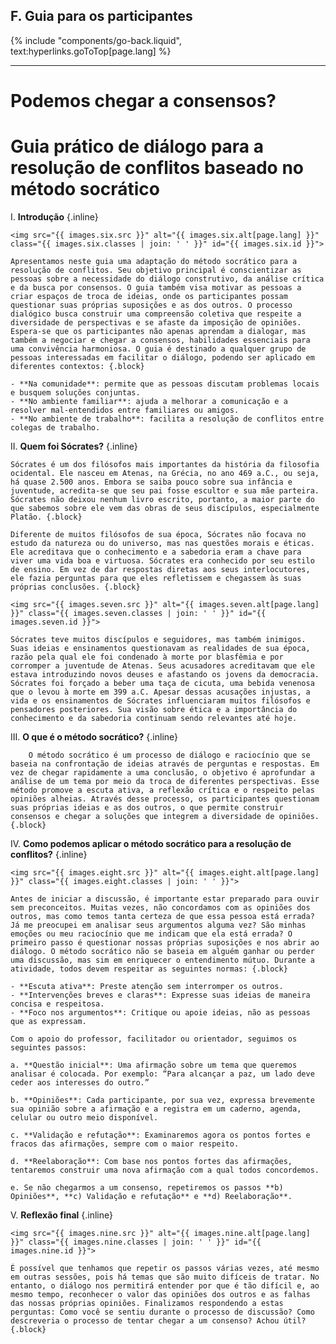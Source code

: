 ## F. Guia para os participantes
{% include "components/go-back.liquid", text:hyperlinks.goToTop[page.lang] %}

<hr class="dashed">

# Podemos chegar a consensos?
# Guia prático de diálogo para a resolução de conflitos baseado no método socrático

I.  **Introdução** {.inline}

    <img src="{{ images.six.src }}" alt="{{ images.six.alt[page.lang] }}" class="{{ images.six.classes | join: ' ' }}" id="{{ images.six.id }}">

    Apresentamos neste guia uma adaptação do método socrático para a resolução de conflitos. Seu objetivo principal é conscientizar as pessoas sobre a necessidade do diálogo construtivo, da análise crítica e da busca por consensos. O guia também visa motivar as pessoas a criar espaços de troca de ideias, onde os participantes possam questionar suas próprias suposições e as dos outros. O processo dialógico busca construir uma compreensão coletiva que respeite a diversidade de perspectivas e se afaste da imposição de opiniões. Espera-se que os participantes não apenas aprendam a dialogar, mas também a negociar e chegar a consensos, habilidades essenciais para uma convivência harmoniosa. O guia é destinado a qualquer grupo de pessoas interessadas em facilitar o diálogo, podendo ser aplicado em diferentes contextos: {.block}

    - **Na comunidade**: permite que as pessoas discutam problemas locais e busquem soluções conjuntas.
    - **No ambiente familiar**: ajuda a melhorar a comunicação e a resolver mal-entendidos entre familiares ou amigos.
    - **No ambiente de trabalho**: facilita a resolução de conflitos entre colegas de trabalho.

    


II. **Quem foi Sócrates?** {.inline}

    Sócrates é um dos filósofos mais importantes da história da filosofia ocidental. Ele nasceu em Atenas, na Grécia, no ano 469 a.C., ou seja, há quase 2.500 anos. Embora se saiba pouco sobre sua infância e juventude, acredita-se que seu pai fosse escultor e sua mãe parteira. Sócrates não deixou nenhum livro escrito, portanto, a maior parte do que sabemos sobre ele vem das obras de seus discípulos, especialmente Platão. {.block}

    Diferente de muitos filósofos de sua época, Sócrates não focava no estudo da natureza ou do universo, mas nas questões morais e éticas. Ele acreditava que o conhecimento e a sabedoria eram a chave para viver uma vida boa e virtuosa. Sócrates era conhecido por seu estilo de ensino. Em vez de dar respostas diretas aos seus interlocutores, ele fazia perguntas para que eles refletissem e chegassem às suas próprias conclusões. {.block}

    <img src="{{ images.seven.src }}" alt="{{ images.seven.alt[page.lang] }}" class="{{ images.seven.classes | join: ' ' }}" id="{{ images.seven.id }}">

    Sócrates teve muitos discípulos e seguidores, mas também inimigos. Suas ideias e ensinamentos questionavam as realidades de sua época, razão pela qual ele foi condenado à morte por blasfêmia e por corromper a juventude de Atenas. Seus acusadores acreditavam que ele estava introduzindo novos deuses e afastando os jovens da democracia. Sócrates foi forçado a beber uma taça de cicuta, uma bebida venenosa que o levou à morte em 399 a.C. Apesar dessas acusações injustas, a vida e os ensinamentos de Sócrates influenciaram muitos filósofos e pensadores posteriores. Sua visão sobre ética e a importância do conhecimento e da sabedoria continuam sendo relevantes até hoje. 
    

III.    **O que é o método socrático?** {.inline}

        O método socrático é um processo de diálogo e raciocínio que se baseia na confrontação de ideias através de perguntas e respostas. Em vez de chegar rapidamente a uma conclusão, o objetivo é aprofundar a análise de um tema por meio da troca de diferentes perspectivas. Esse método promove a escuta ativa, a reflexão crítica e o respeito pelas opiniões alheias. Através desse processo, os participantes questionam suas próprias ideias e as dos outros, o que permite construir consensos e chegar a soluções que integrem a diversidade de opiniões. {.block}

IV. **Como podemos aplicar o método socrático para a resolução de conflitos?** {.inline}

    <img src="{{ images.eight.src }}" alt="{{ images.eight.alt[page.lang] }}" class="{{ images.eight.classes | join: ' ' }}">

    Antes de iniciar a discussão, é importante estar preparado para ouvir sem preconceitos. Muitas vezes, não concordamos com as opiniões dos outros, mas como temos tanta certeza de que essa pessoa está errada? Já me preocupei em analisar seus argumentos alguma vez? São minhas emoções ou meu raciocínio que me indicam que ela está errada? O primeiro passo é questionar nossas próprias suposições e nos abrir ao diálogo. O método socrático não se baseia em alguém ganhar ou perder uma discussão, mas sim em enriquecer o entendimento mútuo. Durante a atividade, todos devem respeitar as seguintes normas: {.block}

    - **Escuta ativa**: Preste atenção sem interromper os outros.
    - **Intervenções breves e claras**: Expresse suas ideias de maneira concisa e respeitosa.
    - **Foco nos argumentos**: Critique ou apoie ideias, não as pessoas que as expressam.

    Com o apoio do professor, facilitador ou orientador, seguimos os seguintes passos:

    a. **Questão inicial**: Uma afirmação sobre um tema que queremos analisar é colocada. Por exemplo: “Para alcançar a paz, um lado deve ceder aos interesses do outro.”

    b. **Opiniões**: Cada participante, por sua vez, expressa brevemente sua opinião sobre a afirmação e a registra em um caderno, agenda, celular ou outro meio disponível.

    c. **Validação e refutação**: Examinaremos agora os pontos fortes e fracos das afirmações, sempre com o maior respeito.

    d. **Reelaboração**: Com base nos pontos fortes das afirmações, tentaremos construir uma nova afirmação com a qual todos concordemos.

    e. Se não chegarmos a um consenso, repetiremos os passos **b) Opiniões**, **c) Validação e refutação** e **d) Reelaboração**.


V.  **Reflexão final** {.inline}

    <img src="{{ images.nine.src }}" alt="{{ images.nine.alt[page.lang] }}" class="{{ images.nine.classes | join: ' ' }}" id="{{ images.nine.id }}">

    É possível que tenhamos que repetir os passos várias vezes, até mesmo em outras sessões, pois há temas que são muito difíceis de tratar. No entanto, o diálogo nos permitirá entender por que é tão difícil e, ao mesmo tempo, reconhecer o valor das opiniões dos outros e as falhas das nossas próprias opiniões. Finalizamos respondendo a estas perguntas: Como você se sentiu durante o processo de discussão? Como descreveria o processo de tentar chegar a um consenso? Achou útil? {.block}
    
